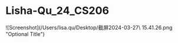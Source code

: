 # Lisha-Qu_24_CS206
![Screenshot](/Users/lisa.qu/Desktop/截屏2024-03-27\ 15.41.26.png "Optional Title")




